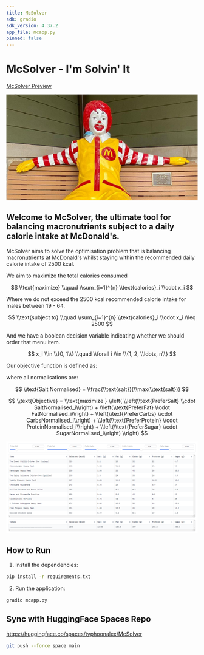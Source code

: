 ```yaml
---
title: McSolver
sdk: gradio
sdk_version: 4.37.2
app_file: mcapp.py
pinned: false
---
```



# McSolver - I'm Solvin' It

[McSolver Preview](https://huggingface.co/spaces/typhoonalex/McSolver)

![Ronald Mcdonald sitting on a bench](ronald.png)

## Welcome to McSolver, the ultimate tool for balancing macronutrients subject to a daily calorie intake at McDonald's. 

McSolver aims to solve the optimisation problem that is balancing macronutrients at McDonald's whilst staying
within the recommended daily calorie intake of 2500 kcal.

We aim to maximize the total calories consumed

$$
\\text{maximize} \\quad \\sum_{i=1}^{n} \\text{calories}_i \\cdot x_i
$$

Where we do not exceed the 2500 kcal recommended calorie intake for males between 19 - 64.

$$
\\text{subject to} \\quad \\sum_{i=1}^{n} \\text{calories}_i \\cdot x_i \\leq 2500
$$

And we have a boolean decision variable indicating whether we should order that menu item.     

$$
x_i \\in \\{0, 1\\} \\quad \\forall i \\in \\{1, 2, \\ldots, n\\}
$$

Our objective function is defined as:

where all normalisations are:

$$
\\text{Salt Normalised} = \\frac{\\text{salt}}{\\max(\\text{salt})}
$$

$$
\\text{Objective} = \\text{maximize } 
\\left( 
\\left(\\text{PreferSalt} \\cdot SaltNormalised_i\\right) 
+
\\left(\\text{PreferFat} \\cdot FatNormalised_i\\right)
+
\\left(\\text{PreferCarbs} \\cdot CarbsNormalised_i\\right)
+
\\left(\\text{PreferProtein} \\cdot ProteinNormalised_i\\right)
+
\\left(\\text{PreferSugar} \\cdot SugarNormalised_i\\right)
\\right)
$$ 

![](mc_readme_screenshot.png)

## How to Run

1. Install the dependencies:
```bash
pip install -r requirements.txt
```

2. Run the application:
```bash
gradio mcapp.py
```

## Sync with HuggingFace Spaces Repo

https://huggingface.co/spaces/typhoonalex/McSolver

```bash
git push --force space main
```

